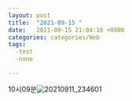 ```yaml
---
layout: post
title:  "2021-09-15 "
date:   2021-09-15 21:04:18 +0900
categories: categories/Web
tags:
  -test
  -none

---
```


 

10시09분![20210911_234601](https://raw.githubusercontent.com/ShinDongHun1/image_repo/main/img/20210911_234601.png)
